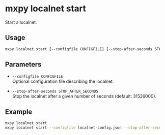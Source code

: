 # mxpy localnet start

Start a localnet.

## Usage

```bash
mxpy localnet start [--configfile CONFIGFILE] [--stop-after-seconds STOP_AFTER_SECONDS]
```

## Parameters

- `--configfile CONFIGFILE`  
  Optional configuration file describing the localnet.

- `--stop-after-seconds STOP_AFTER_SECONDS`  
  Stop the localnet after a given number of seconds (default: 31536000).

## Example

```bash
mxpy localnet start
mxpy localnet start --configfile localnet-config.json --stop-after-seconds 3600

